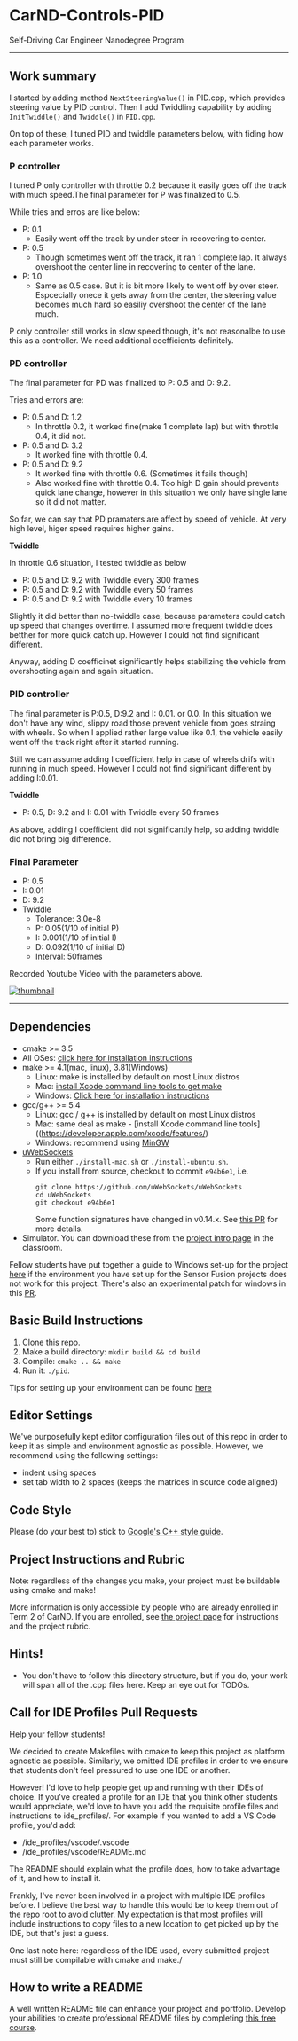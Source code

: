 # CarND-Controls-PID
Self-Driving Car Engineer Nanodegree Program

---

## Work summary

I started by adding method `NextSteeringValue()` in PID.cpp, which provides steering value by PID control. Then I add Twiddling capability by adding `InitTwiddle()` and `Twiddle()` in `PID.cpp`.

On top of these, I tuned PID and twiddle parameters below, with fiding how each parameter works.

### P controller

I tuned P only controller with throttle 0.2 because it easily goes off the track with much speed.The final parameter for P was finalized to 0.5.

While tries and erros are like below:

- P: 0.1
  - Easily went off the track by under steer in recovering to center.
- P: 0.5
  - Though sometimes went off the track, it ran 1 complete lap. It always overshoot the center line in recovering to center of the lane.
- P: 1.0
  - Same as 0.5 case. But it is bit more likely to went off by over steer. Espcecially onece it gets away from the center, the steering value becomes much hard so easiliy overshoot the center of the lane much.

P only controller still works in slow speed though, it's not reasonalbe to use this as a controller. We need additional coefficients definitely.

### PD controller

The final parameter for PD was finalized to P: 0.5 and D: 9.2.

Tries and errors are:

- P: 0.5 and D: 1.2
  - In throttle 0.2, it worked fine(make 1 complete lap) but with throttle 0.4, it did not.
- P: 0.5 and D: 3.2
  - It worked fine with throttle 0.4.
- P: 0.5 and D: 9.2
  - It worked fine with throttle 0.6. (Sometimes it fails though)
  - Also worked fine with throttle 0.4. Too high D gain should prevents quick lane change, however in this situation we only have single lane so it did not matter.

So far, we can say that PD pramaters are affect by speed of vehicle. At very high level, higer speed requires higher gains.

**Twiddle**

In throttle 0.6 situation, I tested twiddle as below

- P: 0.5 and D: 9.2 with Twiddle every 300 frames
- P: 0.5 and D: 9.2 with Twiddle every 50 frames
- P: 0.5 and D: 9.2 with Twiddle every 10 frames

Slightly it did better than no-twiddle case, because parameters could catch up speed that changes overtime. I assumed more frequent twiddle does betther for more quick catch up. However I could not find significant different.

Anyway, adding D coefficinet significantly helps stabilizing the vehicle from overshooting again and again situation.

### PID controller

The final parameter is P:0.5, D:9.2 and I: 0.01. or 0.0. In this situation we don't have any wind, slippy road those prevent vehicle from goes straing with wheels. So when I applied rather large value like 0.1, the vehicle easily went off the track right after it started running.

Still we can assume adding I coefficient help in case of wheels drifs with running in much speed. However I could not find significant different by adding I:0.01.

**Twiddle**

- P: 0.5, D: 9.2 and I: 0.01 with Twiddle every 50 frames

As above, adding I coefficient did not significantly help, so adding twiddle did not bring big difference.

### Final Parameter

- P: 0.5
- I: 0.01
- D: 9.2
- Twiddle
  - Tolerance: 3.0e-8
  - P: 0.05(1/10 of initial P)
  - I: 0.001(1/10 of initial I)
  - D: 0.092(1/10 of initial D)
  - Interval: 50frames

Recorded Youtube Video with the parameters above.

[![thumbnail](https://img.youtube.com/vi/cPBM3a4MC4w/0.jpg)](https://youtu.be/cPBM3a4MC4w)


---

## Dependencies

* cmake >= 3.5
 * All OSes: [click here for installation instructions](https://cmake.org/install/)
* make >= 4.1(mac, linux), 3.81(Windows)
  * Linux: make is installed by default on most Linux distros
  * Mac: [install Xcode command line tools to get make](https://developer.apple.com/xcode/features/)
  * Windows: [Click here for installation instructions](http://gnuwin32.sourceforge.net/packages/make.htm)
* gcc/g++ >= 5.4
  * Linux: gcc / g++ is installed by default on most Linux distros
  * Mac: same deal as make - [install Xcode command line tools]((https://developer.apple.com/xcode/features/)
  * Windows: recommend using [MinGW](http://www.mingw.org/)
* [uWebSockets](https://github.com/uWebSockets/uWebSockets)
  * Run either `./install-mac.sh` or `./install-ubuntu.sh`.
  * If you install from source, checkout to commit `e94b6e1`, i.e.
    ```
    git clone https://github.com/uWebSockets/uWebSockets 
    cd uWebSockets
    git checkout e94b6e1
    ```
    Some function signatures have changed in v0.14.x. See [this PR](https://github.com/udacity/CarND-MPC-Project/pull/3) for more details.
* Simulator. You can download these from the [project intro page](https://github.com/udacity/self-driving-car-sim/releases) in the classroom.

Fellow students have put together a guide to Windows set-up for the project [here](https://s3-us-west-1.amazonaws.com/udacity-selfdrivingcar/files/Kidnapped_Vehicle_Windows_Setup.pdf) if the environment you have set up for the Sensor Fusion projects does not work for this project. There's also an experimental patch for windows in this [PR](https://github.com/udacity/CarND-PID-Control-Project/pull/3).

## Basic Build Instructions

1. Clone this repo.
2. Make a build directory: `mkdir build && cd build`
3. Compile: `cmake .. && make`
4. Run it: `./pid`. 

Tips for setting up your environment can be found [here](https://classroom.udacity.com/nanodegrees/nd013/parts/40f38239-66b6-46ec-ae68-03afd8a601c8/modules/0949fca6-b379-42af-a919-ee50aa304e6a/lessons/f758c44c-5e40-4e01-93b5-1a82aa4e044f/concepts/23d376c7-0195-4276-bdf0-e02f1f3c665d)

## Editor Settings

We've purposefully kept editor configuration files out of this repo in order to
keep it as simple and environment agnostic as possible. However, we recommend
using the following settings:

* indent using spaces
* set tab width to 2 spaces (keeps the matrices in source code aligned)

## Code Style

Please (do your best to) stick to [Google's C++ style guide](https://google.github.io/styleguide/cppguide.html).

## Project Instructions and Rubric

Note: regardless of the changes you make, your project must be buildable using
cmake and make!

More information is only accessible by people who are already enrolled in Term 2
of CarND. If you are enrolled, see [the project page](https://classroom.udacity.com/nanodegrees/nd013/parts/40f38239-66b6-46ec-ae68-03afd8a601c8/modules/f1820894-8322-4bb3-81aa-b26b3c6dcbaf/lessons/e8235395-22dd-4b87-88e0-d108c5e5bbf4/concepts/6a4d8d42-6a04-4aa6-b284-1697c0fd6562)
for instructions and the project rubric.

## Hints!

* You don't have to follow this directory structure, but if you do, your work
  will span all of the .cpp files here. Keep an eye out for TODOs.

## Call for IDE Profiles Pull Requests

Help your fellow students!

We decided to create Makefiles with cmake to keep this project as platform
agnostic as possible. Similarly, we omitted IDE profiles in order to we ensure
that students don't feel pressured to use one IDE or another.

However! I'd love to help people get up and running with their IDEs of choice.
If you've created a profile for an IDE that you think other students would
appreciate, we'd love to have you add the requisite profile files and
instructions to ide_profiles/. For example if you wanted to add a VS Code
profile, you'd add:

* /ide_profiles/vscode/.vscode
* /ide_profiles/vscode/README.md

The README should explain what the profile does, how to take advantage of it,
and how to install it.

Frankly, I've never been involved in a project with multiple IDE profiles
before. I believe the best way to handle this would be to keep them out of the
repo root to avoid clutter. My expectation is that most profiles will include
instructions to copy files to a new location to get picked up by the IDE, but
that's just a guess.

One last note here: regardless of the IDE used, every submitted project must
still be compilable with cmake and make./

## How to write a README
A well written README file can enhance your project and portfolio.  Develop your abilities to create professional README files by completing [this free course](https://www.udacity.com/course/writing-readmes--ud777).

